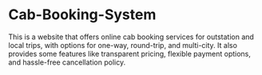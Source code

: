 # Cab-Booking-System
This is a website that offers online cab booking services for outstation and local trips, with options for one-way, round-trip, and multi-city. It also provides some features like transparent pricing, flexible payment options, and hassle-free cancellation policy.

